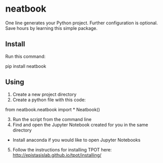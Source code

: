 # neatbook

One line generates your Python project. Further configuration is optional. Save hours by learning this simple package.

## Install

Run this command:

pip install neatbook

## Using

1. Create a new project directory
2. Create a python file with this code:

from neatbook.neatbook import *
Neatbook()

3. Run the script from the command line
4. Find and open the Jupyter Notebook created for you in the same directory
  - Install anaconda if you would like to open Jupyter Notebooks
5. Follow the instructions for installing TPOT here: http://epistasislab.github.io/tpot/installing/
